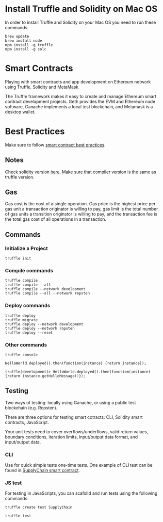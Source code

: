 # Install Truffle and Solidity on Mac OS

In order to install Truffle and Solidity on your Mac OS you need to run these commands:

```
brew update
brew install node
npm install -g truffle
npm install -g solc
```

# Smart Contracts

Playing with smart contracts and app development on Ethereum network using Truffle, Solidity and MetaMask.

The Truffle framework makes it easy to create and manage Ethereum smart contract development projects. Geth provides the EVM and Ethereum node software, Ganache implements a local test blockchain, and Metamask is a desktop wallet.

# Best Practices

Make sure to follow [smart contract best practices](https://consensys.github.io/smart-contract-best-practices/).


## Notes

Check solidity version [here](https://github.com/ethereum/solc-bin/tree/gh-pages/bin). Make sure that compiler version is the same as truffle version.

## Gas

Gas cost is the cost of a single operation. Gas price is the highest price per gas unit a transaction originator is willing to pay, gas limit is the total number of gas units a transition originator is willing to pay, and the transaction fee is the total gas cost of all operations in a transaction.

## Commands

### Initialize a Project

```
truffle init
```

### Compile commands

```
truffle compile
truffle compile --all
truffle compile --network development
truffle compile --all --network ropsten
```

### Deploy commands

```
truffle deploy
truffle migrate
truffle deploy --network development
truffle deploy --network ropsten
truffle deploy --reset
```

### Other commands

```
truffle console

HelloWorld.deployed().then(function(instance) {return instance});

truffle(development)> HelloWorld.deployed().then(function(instance) {return instance.getHelloMessage()});
```

## Testing

Two ways of testing: locally using Ganache, or using a public test blockchain (e.g. Ropsten).

There are three options for testing smart cotracts: CLI, Solidity smart contracts, JavaScript.

Your unit tests need to cover overflows/underflows, valid return values, boundary conditions, iteration limits, input/output data format, and input/output data.


### CLI

Use for quick simple tests one-time tests. One example of CLI test can be found in [SupplyChain smart contract](https://github.com/rostams-lyft/smartcontracts/blob/main/SupplyChainApp/test/cli_test.md).

### JS test

For testing in JavaScripts, you can scafolld and run tests using the following commands:

```
truffle create test SupplyChain

truffle test
```
